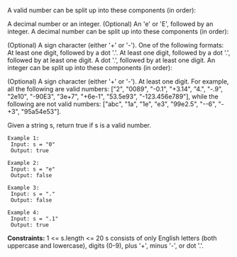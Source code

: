 A valid number can be split up into these components (in order):

A decimal number or an integer.
(Optional) An 'e' or 'E', followed by an integer.
A decimal number can be split up into these components (in order):

(Optional) A sign character (either '+' or '-').
One of the following formats:
At least one digit, followed by a dot '.'.
At least one digit, followed by a dot '.', followed by at least one digit.
A dot '.', followed by at least one digit.
An integer can be split up into these components (in order):

(Optional) A sign character (either '+' or '-').
At least one digit.
For example, all the following are valid numbers: ["2", "0089", "-0.1", "+3.14", "4.", "-.9", "2e10", "-90E3", "3e+7", "+6e-1", "53.5e93", "-123.456e789"], while the following are not valid numbers: ["abc", "1a", "1e", "e3", "99e2.5", "--6", "-+3", "95a54e53"].

Given a string s, return true if s is a valid number.

 ```
Example 1:
  Input: s = "0"
  Output: true

Example 2:
  Input: s = "e"
  Output: false

Example 3:
  Input: s = "."
  Output: false

Example 4:
  Input: s = ".1"
  Output: true
```

**Constraints:**
  1 <= s.length <= 20
  s consists of only English letters (both uppercase and lowercase), digits (0-9), plus '+', minus '-', or dot '.'.